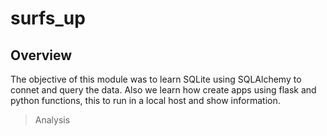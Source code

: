 # surfs_up

## Overview
The objective of this module was to learn SQLite using SQLAlchemy to connet and query the data. Also we learn how create apps using flask and python functions, this to run in a local host and show information.

>Analysis
